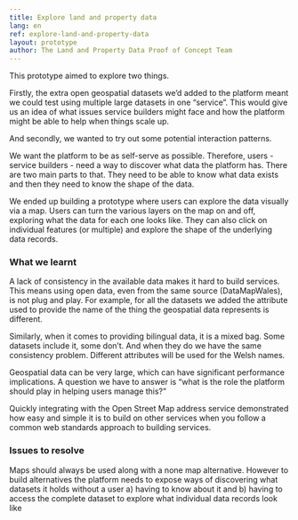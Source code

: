 ```yaml
---
title: Explore land and property data
lang: en
ref: explore-land-and-property-data
layout: prototype
author: The Land and Property Data Proof of Concept Team
---
```

This prototype aimed to explore two things.

Firstly, the extra open geospatial datasets we’d added to the platform meant we could test using multiple large datasets in one “service”. This would give us an idea of what issues service builders might face and how the platform might be able to help when things scale up.

And secondly, we wanted to try out some potential interaction patterns.

We want the platform to be as self-serve as possible. Therefore, users - service builders - need a way to discover what data the platform has. There are two main parts to that. They need to be able to know what data exists and then they need to know the shape of the data. 

We ended up building a prototype where users can explore the data visually via a map. Users can turn the various layers on the map on and off, exploring what the data for each one looks like. They can also click on individual features (or multiple) and explore the shape of the underlying data records.

### What we learnt

A lack of consistency in the available data makes it hard to build services. This means using open data, even from the same source (DataMapWales), is not plug and play. For example, for all the datasets we added the attribute used to provide the name of the thing the geospatial data represents is different. 

Similarly, when it comes to providing bilingual data, it is a mixed bag. Some datasets include it, some don’t. And when they do we have the same consistency problem. Different attributes will be used for the Welsh names.

Geospatial data can be very large, which can have significant performance implications. A question we have to answer is “what is the role the platform should play in helping users manage this?”

Quickly integrating with the Open Street Map address service demonstrated how easy and simple it is to build on other services when you follow a common web standards approach to building services.

### Issues to resolve

Maps should always be used along with a none map alternative. However to build alternatives the platform needs to expose ways of discovering what datasets it holds without a user a) having to know about it and b) having to access the complete dataset to explore what individual data records look like